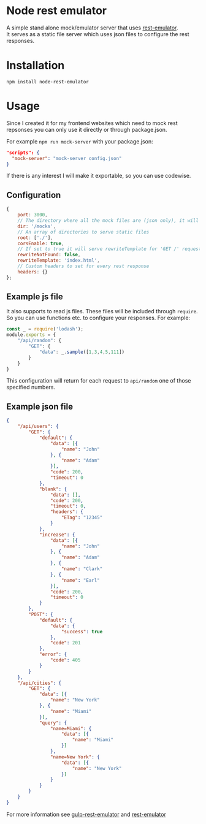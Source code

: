 # Node rest emulator
A simple stand alone mock/emulator server that uses [rest-emulator](https://github.com/temrdm/rest-emulator).  
It serves as a static file server which uses json files to configure the rest responses.

# Installation
`npm install node-rest-emulator`

# Usage
Since I created it for my frontend websites which need to mock rest repsonses you can only use it directly or through package.json.

For example `npm run mock-server` with your package.json: 
```json
"scripts": {
  "mock-server": "mock-server config.json"
}
```

If there is any interest I will make it exportable, so you can use codewise.
## Configuration
```js
{
    port: 3000,
    // The directory where all the mock files are (json only), it will traverse the directory recursively
    dir: '/mocks',
    // An array of directories to serve static files
    root: ['./'],
    corsEnable: true,    
    // If set to true it will serve rewriteTemplate for 'GET /' requests
    rewriteNotFound: false,
    rewriteTemplate: 'index.html',
    // Custom headers to set for every rest response
    headers: {}
};
```
## Example js file
It also supports to read js files. These files will be included through `require`.
So you can use functions etc. to configure your responses.
For example:
```js
const _ = require('lodash');
module.exports = {
    "/api/random": {
        "GET": {
            "data": _.sample([1,3,4,5,111])
        }
    }
}
```
This configuration will return for each request to `api/random` one of those specified numbers.

## Example json file
```json
{
    "/api/users": {
        "GET": {
            "default": {
                "data": [{
                    "name": "John"
                }, {
                    "name": "Adam"
                }],
                "code": 200,
                "timeout": 0
            },
            "blank": {
                "data": [],
                "code": 200,
                "timeout": 0,
                "headers": {
                    "ETag": "12345"
                }
            },
            "increase": {
                "data": [{
                    "name": "John"
                }, {
                    "name": "Adam"
                }, {
                    "name": "Clark"
                }, {
                    "name": "Earl"
                }],
                "code": 200,
                "timeout": 0
            }
        },
        "POST": {
            "default": {
                "data": {
                    "success": true
                },
                "code": 201
            },
            "error": {
                "code": 405
            }
        }
    },
    "/api/cities": {
        "GET": {
            "data": [{
                "name": "New York"
            }, {
                "name": "Miami"
            }],
            "query": {
                "name=Miami": {
                    "data": [{
                        "name": "Miami"
                    }]
                },
                "name=New York": {
                    "data": [{
                        "name": "New York"
                    }]
                }
            }
        }
    }
}
```

For more information see [gulp-rest-emulator](https://github.com/temrdm/gulp-rest-emulator) and [rest-emulator](https://github.com/temrdm/rest-emulator)
